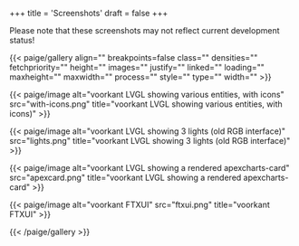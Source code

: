 +++
title = 'Screenshots'
draft = false
+++

Please note that these screenshots may not reflect current development status!

{{< paige/gallery
    align=""
    breakpoints=false
    class=""
    densities=""
    fetchpriority=""
    height=""
    images=""
    justify=""
    linked=""
    loading=""
    maxheight=""
    maxwidth=""
    process=""
    style=""
    type=""
    width="" >}}

{{< paige/image alt="voorkant LVGL showing various entities, with icons" src="with-icons.png" title="voorkant LVGL showing various entities, with icons)" >}}

{{< paige/image alt="voorkant LVGL showing 3 lights (old RGB interface)" src="lights.png" title="voorkant LVGL showing 3 lights (old RGB interface)" >}}

{{< paige/image alt="voorkant LVGL showing a rendered apexcharts-card" src="apexcard.png" title="voorkant LVGL showing a rendered apexcharts-card" >}}

{{< paige/image alt="voorkant FTXUI" src="ftxui.png" title="voorkant FTXUI" >}}

{{< /paige/gallery >}}
